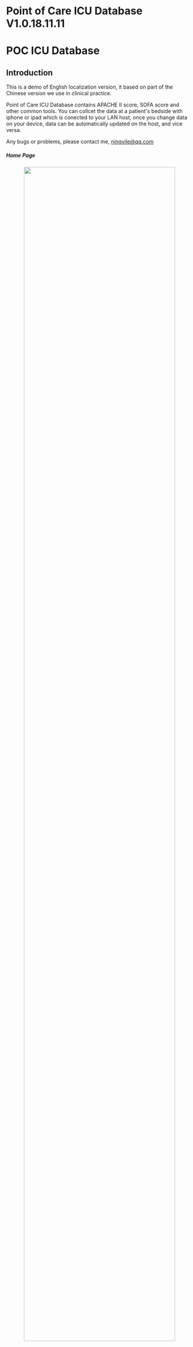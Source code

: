 # Point of Care ICU Database V1.0.18.11.11
# POC ICU Database




## Introduction
This is a demo of English localization version, it based on part of the Chinese version we use in clinical practice.  
  
Point of Care ICU Database contains APACHE II score, SOFA score and other common tools. You can collcet the data at a patient's bedside with iphone or ipad which is conected to your LAN host, once you change data on your device, data can be automatically updated on the host, and vice versa.  

Any bugs or problems, please contact me, ningyile@qq.com



##### Home Page
<p align="center">
  <img src="https://github.com/ningyile/Point-of-Care-ICU-Database/raw/master/IMG/UI01.jpg" width="90%" height="90%" />
</p>

#### Software Interface of PC
<p align="center">
  <img src="https://github.com/ningyile/Point-of-Care-ICU-Database/raw/master/IMG/UI02.jpg" width="90%" height="90%" />
</p>

#### Data Visualization of Patients
<p align="center">
  <img src="https://github.com/ningyile/Point-of-Care-ICU-Database/raw/master/IMG/UI03.jpg" width="90%" height="90%" />
</p>

#### Data Visualization of APACHE II
<p align="center">
  <img src="https://github.com/ningyile/Point-of-Care-ICU-Database/raw/master/IMG/UI05.jpg" width="90%" height="90%" />
</p>

#### Data Visualization of SOFA
<p align="center">
  <img src="https://github.com/ningyile/Point-of-Care-ICU-Database/raw/master/IMG/UI07.jpg" width="90%" height="90%" />
</p>

#### Software Interface of iphone
<p align="center">
  <img src="https://github.com/ningyile/Point-of-Care-ICU-Database/raw/master/IMG/UI08.jpg" width="45%" height="45%" />
</p>
<p align="center">
  <img src="https://github.com/ningyile/Point-of-Care-ICU-Database/raw/master/IMG/UI09.jpg" width="45%" height="45%" />
</p>


>## How to use
Open "Point of Care ICU Database" on PC, MAC with FileMaker Pro 17 Advanced, or on iphone, ipad with FileMaker Go 17. In particular, the software can be used on PC, MAC, iphone or ipad stand alone or connected to a local area network(LAN) host. See instructions below or video tutorial of this app for more details.


>>### Account and initial password
You can log in the database with these default accounts and corresponding initial password.After logging in, you can change the password in setting.  

|Account    | Remark                      | Initial Password | Privilege |
|:---------:|:---------------------------:|:----------------:|:---------:|
| PI        | Primary Investigator        | 0                | PI        |
| CRA       | Clinical Research Associate | 0                | CRA       |
| Doctor A  | Sub Investigator            | 0                | Sub-I     |
| Doctor B  | Sub Investigator            | 0                | Sub-I     |
| Doctor C  | Sub Investigator            | 0                | Sub-I     |
| Doctor D  | Sub Investigator            | 0                | Sub-I     |
| DEC A     | Data Entry Clerk            | 0                | DEC       |
| DEC B     | Data Entry Clerk            | 0                | DEC       |
| DEC C     | Data Entry Clerk            | 0                | DEC       |
| DEC D     | Data Entry Clerk            | 0                | DEC       |
| Follow Up | Follow Up Clerk             | 0                | DEC       |  

>>### Detailed configuration for each account.  

|               | PI  | CRA | Sub-I  | DEC    |
|:-------------:|:---:|:---:|:------:|:------:|
| New Record    | YES | NO  | NO     | YES    |
| Delete        | YES | NO  | YES    | NO     |
| Print         | YES | YES | YES    | NO     |
| Import/Export | YES | NO  | YES    | NO     |
| SDV           | NO  | YES | NO     | NO     |
| Data Set      | ALL | ALL | Subset | Subset |



>>### How to use POC ICU Database on a standalone mobile device
1. Iphone or ipad connect PC, MAC via iTunes. Drag the app into FileMaker Go 17.
<p align="center">
  <img src="https://github.com/ningyile/Point-of-Care-ICU-Database/raw/master/IMG/Standalone01.jpg" width="90%" height="90%" />
</p>
<p align="center">
  <img src="https://github.com/ningyile/Point-of-Care-ICU-Database/raw/master/IMG/Standalone02.jpg" width="90%" height="90%" />
</p>
2. Open FileMaker Go 17, tap "Device" button, then you will see the app in the list.
<p align="center">
  <img src="https://github.com/ningyile/Point-of-Care-ICU-Database/raw/master/IMG/Standalone03.jpg" width="45%" height="45%" />
</p>

>>### How to use POC ICU Database on a device connected to the host
1. Make sure your devices and host are on the same LAN before connecting to the host. Open "Point of Care ICU Database" on your PC, MAC with FileMaker Pro 17 Advanced, click “Setting -> Sharing”.
<p align="center">
  <img src="https://github.com/ningyile/Point-of-Care-ICU-Database/raw/master/IMG/Host01.jpg" width="90%" height="90%" />
</p>
2. Set the "Network Sharing" selector to "ON".
<p align="center">
  <img src="https://github.com/ningyile/Point-of-Care-ICU-Database/raw/master/IMG/Host02.jpg" width="40%" height="40%" />
</p>
3. Open FileMaker Go 17, tap “Hosts -> Hosts”.
<p align="center">
  <img src="https://github.com/ningyile/Point-of-Care-ICU-Database/raw/master/IMG/Host03.jpg" width="45%" height="45%" />
</p>
4. You will see the local host in the list. The name depends on the name of your host. Then tap the host.
<p align="center">
  <img src="https://github.com/ningyile/Point-of-Care-ICU-Database/raw/master/IMG/Host04.jpg" width="45%" height="45%" />
</p>
5. Please choose "Connect" or "Always Permit Connection".
<p align="center">
  <img src="https://github.com/ningyile/Point-of-Care-ICU-Database/raw/master/IMG/Host05.jpg" width="45%" height="45%" />
</p>
6. Then you will see the app in the list. 
<p align="center">
  <img src="https://github.com/ningyile/Point-of-Care-ICU-Database/raw/master/IMG/Host06.jpg" width="45%" height="45%" />
</p>
7. The connection of PC or MAC to the LAN host is similar to mobile device. Open FileMaker Pro 17 Advanced, click “My Apps -> Add App -> From Hosts”.
<p align="center">
  <img src="https://github.com/ningyile/Point-of-Care-ICU-Database/raw/master/IMG/Host07.jpg" width="90%" height="90%" />
</p>



## QR Code Plugin
YEEPlugin is developed by [HeavenToNite(Gabriel)](https://github.com/OrcaData/YEEPlugin). With QR Code plugin, you can quickly navigate to a specific record with barcode sanner or build-in camera. Of course, other functionalities of this app are not affected without QR Code plugin. 

## Installation of QR Code Plugin 
1. • Yee.fmplugin　　　　 Mac  
   • YEEPlugin.fmx　　　　Win 32-bit Operating System  
   • YEEPlugin.fmx64　　　Win 64-bit Operating System  
   
2. Copy the plugin of the corresponding platform to the Extension folder. In this case, operating system is X64.
The file path is “X:\Program Files\FileMaker\FileMaker Pro 17 Advanced\Extensions”, “X” is your disk drive.
<p align="center">
  <img src="https://github.com/ningyile/Point-of-Care-ICU-Database/raw/master/IMG/Plugin01.jpg" width="90%" height="90%" />
</p>
<p align="center">
  <img src="https://github.com/ningyile/Point-of-Care-ICU-Database/raw/master/IMG/Plugin02.jpg" width="90%" height="90%" />
</p>
3. Open FileMaker Pro 17 Advanced, click “Edit -> Preferences -> Plug-ins”, check the YeePlugin, click "OK".
<p align="center">
  <img src="https://github.com/ningyile/Point-of-Care-ICU-Database/raw/master/IMG/Plugin03.jpg" width="90%" height="90%" />
</p>

## How to import dummy data
1. Open "Point of Care ICU Database" on your PC, MAC with FileMaker Pro 17 Advanced, click “Setting -> Import”.
<p align="center">
  <img src="https://github.com/ningyile/Point-of-Care-ICU-Database/raw/master/IMG/ImportData01.jpg" width="90%" height="90%" />
</p>
2. Choose the excel file you want to import, click "Open".
<p align="center">
  <img src="https://github.com/ningyile/Point-of-Care-ICU-Database/raw/master/IMG/ImportData02.jpg" width="90%" height="90%" />
</p>
3. Ensure that the imported data is consistent with the target table, the “Source Fields” is consistent with the “Target Fields”. And do not import the first record.
<p align="center">
  <img src="https://github.com/ningyile/Point-of-Care-ICU-Database/raw/master/IMG/ImportData03.jpg" width="90%" height="90%" />
</p>
4. Check the single box of “Perform auto-enter options while......”.
<p align="center">
  <img src="https://github.com/ningyile/Point-of-Care-ICU-Database/raw/master/IMG/ImportData04.jpg" width="40%" height="40%" />
</p>
5. Import terminated successfully without warnings. Similarly, you can import data from your lower version of the database into a later updated version.
<p align="center">
  <img src="https://github.com/ningyile/Point-of-Care-ICU-Database/raw/master/IMG/ImportData05.jpg" width="40%" height="40%" />
</p>


## DISCLAIMER
All calculations must be confirmed before use. The author make no claims of the accuracy of the information. These information is not a substitute for clinical judgement. The author shall not be liable for any special, consequential, or exemplary damages resulting in whole or part from any user's use of or reliance upon this material.

